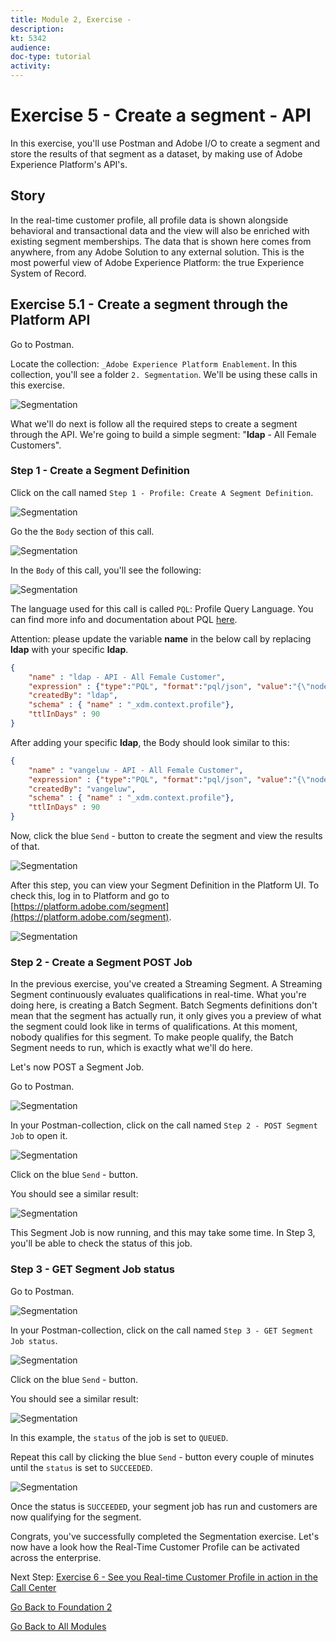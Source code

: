 ```yaml
---
title: Module 2, Exercise - 
description: 
kt: 5342
audience: 
doc-type: tutorial
activity: 
---
```


# Exercise 5 - Create a segment - API

In this exercise, you'll use Postman and Adobe I/O to create a segment and store the results of that segment as a dataset, by making use of Adobe Experience Platform's API's.

## Story

In the real-time customer profile, all profile data is shown alongside behavioral and transactional data and the view will also be enriched with existing segment memberships. The data that is shown here comes from anywhere, from any Adobe Solution to any external solution. This is the most powerful view of Adobe Experience Platform: the true Experience System of Record.

## Exercise 5.1 - Create a segment through the Platform API

Go to Postman.

Locate the collection: ```_Adobe Experience Platform Enablement```. In this collection, you'll see a folder ```2. Segmentation```. We'll be using these calls in this exercise.

![Segmentation](./images/pmdtl.png)

What we'll do next is follow all the required steps to create a segment through the API. We're going to build a simple segment: "**ldap** - All Female Customers".

### Step 1 - Create a Segment Definition

Click on the call named ```Step 1 - Profile: Create A Segment Definition```.

![Segmentation](./images/s1_call.png)

Go the the ```Body``` section of this call.

![Segmentation](./images/s1_body.png)

In the ```Body``` of this call, you'll see the following:

![Segmentation](./images/s1_bodydtl.png)

The language used for this call is called ```PQL```: Profile Query Language.
You can find more info and documentation about PQL [here](https://www.adobe.io/apis/experienceplatform/home/profile-identity-segmentation/profile-identity-segmentation-services.html#!api-specification/markdown/narrative/technical_overview/unified_profile_architectural_overview/unified_profile_pql.md).

Attention: please update the variable **name** in the below call by replacing **ldap** with your specific **ldap**.

```json
{
    "name" : "ldap - API - All Female Customer",
    "expression" : {"type":"PQL", "format":"pql/json", "value":"{\"nodeType\":\"fnApply\",\"fnName\":\"in\",\"params\":[{\"nodeType\":\"fieldLookup\",\"fieldName\":\"gender\",\"object\":{\"nodeType\":\"fieldLookup\",\"fieldName\":\"person\",\"object\":{\"nodeType\":\"literal\",\"literalType\":\"XDMObject\",\"value\":\"profile\"}}},{\"literalType\":\"List\",\"nodeType\":\"literal\",\"value\":[\"female\"]}]}"},
    "createdBy": "ldap",
    "schema" : { "name" : "_xdm.context.profile"},
    "ttlInDays" : 90
}
```

After adding your specific **ldap**, the Body should look similar to this:

```json
{
    "name" : "vangeluw - API - All Female Customer",
    "expression" : {"type":"PQL", "format":"pql/json", "value":"{\"nodeType\":\"fnApply\",\"fnName\":\"in\",\"params\":[{\"nodeType\":\"fieldLookup\",\"fieldName\":\"gender\",\"object\":{\"nodeType\":\"fieldLookup\",\"fieldName\":\"person\",\"object\":{\"nodeType\":\"literal\",\"literalType\":\"XDMObject\",\"value\":\"profile\"}}},{\"literalType\":\"List\",\"nodeType\":\"literal\",\"value\":[\"female\"]}]}"},
    "createdBy": "vangeluw",
    "schema" : { "name" : "_xdm.context.profile"},
    "ttlInDays" : 90
}
```

Now, click the blue ```Send``` - button to create the segment and view the results of that.

![Segmentation](./images/s1_bodydtl_results.png)

After this step, you can view your Segment Definition in the Platform UI. To check this, log in to Platform and go to [https://platform.adobe.com/segment](https://platform.adobe.com/segment).

![Segmentation](./images/s1_segmentdef.png)

### Step 2 - Create a Segment POST Job

In the previous exercise, you've created a Streaming Segment. A Streaming Segment continuously evaluates qualifications in real-time. What you're doing here, is creating a Batch Segment. Batch Segments definitions don't mean that the segment has actually run, it only gives you a preview of what the segment could look like in terms of qualifications. At this moment, nobody qualifies for this segment. To make people qualify, the Batch Segment needs to run, which is exactly what we'll do here.

Let's now POST a Segment Job.

Go to Postman.

![Segmentation](./images/pmdtl.png)

In your Postman-collection, click on the call named ```Step 2 - POST Segment Job``` to open it.

![Segmentation](./images/s2_call.png)

Click on the blue ```Send``` - button.

You should see a similar result:

![Segmentation](./images/s2_call_response.png)

This Segment Job is now running, and this may take some time. In Step 3, you'll be able to check the status of this job.

### Step 3 - GET Segment Job status

Go to Postman.

![Segmentation](./images/pmdtl.png)

In your Postman-collection, click on the call named ```Step 3 - GET Segment Job status```.

![Segmentation](./images/s3_call.png)

Click on the blue ```Send``` - button.

You should see a similar result:

![Segmentation](./images/s3_status.png)

In this example, the ```status``` of the job is set to ```QUEUED```.

Repeat this call by clicking the blue ```Send``` - button every couple of minutes until the ```status``` is set to ```SUCCEEDED```.

![Segmentation](./images/s3_status_succeeded.png)

Once the status is ```SUCCEEDED```, your segment job has run and customers are now qualifying for the segment.

Congrats, you've successfully completed the Segmentation exercise. Let's now have a look how the Real-Time Customer Profile can be activated across the enterprise.

Next Step: [Exercise 6 - See you Real-time Customer Profile in action in the Call Center](./ex6.md)

[Go Back to Foundation 2](./README.md)

[Go Back to All Modules](../../README.md)

